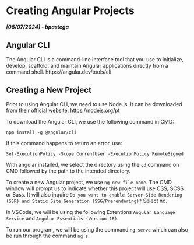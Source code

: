 # Creating Angular Projects

***[08/07/2024] - bpastega***

<h2>Angular CLI</h2>
The Angular CLI is a command-line interface tool that you use to initialize, develop, scaffold, and maintain Angular applications directly from a command shell. 
https://angular.dev/tools/cli

<h2>Creating a New Project</h2>
Prior to using Angular CLI, we need to use Node.js. It can be downloaded from their official website.
https://nodejs.org/pt

To download the Angular CLI, we use the following command in CMD:

```npm install -g @angular/cli```

If this command happens to return an error, use:

``` Set-ExecutionPolicy -Scope CurrentUser -ExecutionPolicy RemoteSigned ```

With angular installed, we select the directory using the
```cd``` command on CMD followed by the path to the intended directory. 

To create a new Angular project, we use
```ng new file-name```. The CMD window will prompt us to indicate whether this project will use CSS, SCSS or Sass. It will also inquire 
```Do you want to enable Server-Side Rendering (SSR) and Static Site Generation (SSG/Prerendering)?``` Select no.

In VSCode, we will be using the following Extentions 
```Angular Language Service```
and 
```Angular Essentials (Version 18)```.

To run our program, we will be using the command
```ng serve``` which can also be run through the command ```ng s```. 


